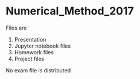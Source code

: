 # Numerical_Method_2017

Files are
1) Presentation
2) Jupyter notebook files
3) Homework files
4) Project files

No exam file is distributed
